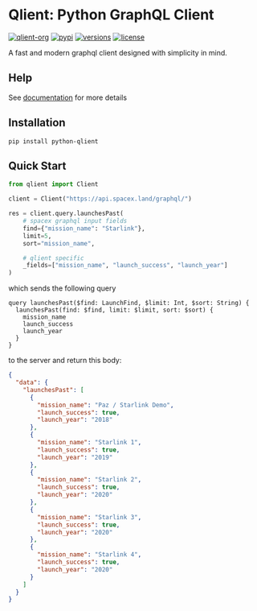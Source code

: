 # Qlient: Python GraphQL Client

[![qlient-org](https://circleci.com/gh/qlient-org/python-qlient.svg?style=svg)](https://circleci.com/gh/qlient-org/python-qlient)
[![pypi](https://img.shields.io/pypi/v/python-qlient.svg)](https://pypi.python.org/pypi/python-qlient)
[![versions](https://img.shields.io/pypi/pyversions/python-qlient.svg)](https://github.com/qlient-org/python-qlient)
[![license](https://img.shields.io/github/license/qlient-org/python-qlient.svg)](https://github.com/qlient-org/python-qlient/blob/master/LICENSE)

A fast and modern graphql client designed with simplicity in mind.

## Help

See [documentation](https://python.qlient.org) for more details

## Installation

```shell script
pip install python-qlient
```

## Quick Start

````python
from qlient import Client

client = Client("https://api.spacex.land/graphql/")

res = client.query.launchesPast(
    # spacex graphql input fields
    find={"mission_name": "Starlink"},
    limit=5,
    sort="mission_name",

    # qlient specific
    _fields=["mission_name", "launch_success", "launch_year"]
)
````

which sends the following query

```gql
query launchesPast($find: LaunchFind, $limit: Int, $sort: String) {
  launchesPast(find: $find, limit: $limit, sort: $sort) {
    mission_name
    launch_success
    launch_year
  }
}
```

to the server and return this body:

````json
{
  "data": {
    "launchesPast": [
      {
        "mission_name": "Paz / Starlink Demo",
        "launch_success": true,
        "launch_year": "2018"
      },
      {
        "mission_name": "Starlink 1",
        "launch_success": true,
        "launch_year": "2019"
      },
      {
        "mission_name": "Starlink 2",
        "launch_success": true,
        "launch_year": "2020"
      },
      {
        "mission_name": "Starlink 3",
        "launch_success": true,
        "launch_year": "2020"
      },
      {
        "mission_name": "Starlink 4",
        "launch_success": true,
        "launch_year": "2020"
      }
    ]
  }
}
````